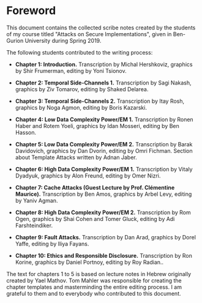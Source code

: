 <div id="chap:foreword" class="section level1 unnumbered">

# Foreword

This document contains the collected scribe notes created by the
students of my course titled "Attacks on Secure Implementations", given
in Ben-Gurion University during Spring 2019.

The following students contributed to the writing process:

-   **Chapter 1: Introduction.** Transcription by Michal Hershkoviz,
    graphics by Shir Frumerman, editing by Yoni Tsionov.

-   **Chapter 2: Temporal Side-Channels 1.** Transcription by Sagi
    Nakash, graphics by Ziv Tomarov, editing by Shaked Delarea.

-   **Chapter 3: Temporal Side-Channels 2.** Transcription by Itay Rosh,
    graphics by Noga Agmon, editing by Boris Kazarski.

-   **Chapter 4: Low Data Complexity Power/EM 1.** Transcription by
    Ronen Haber and Rotem Yoeli, graphics by Idan Mosseri, editing by
    Ben Hasson.

-   **Chapter 5: Low Data Complexity Power/EM 2.** Transcription by
    Barak Davidovich, graphics by Dan Dvorin, editing by Omri Fichman.
    Section about Template Attacks written by Adnan Jaber.

-   **Chapter 6: High Data Complexity Power/EM 1.** Transcription by
    Vitaly Dyadyuk, graphics by Alon Freund, editing by Omer Nizri.

-   **Chapter 7: Cache Attacks (Guest Lecture by Prof. Clémentine
    Maurice).** Transcription by Ben Amos, graphics by Arbel Levy,
    editing by Yaniv Agman.

-   **Chapter 8: High Data Complexity Power/EM 2.** Transcription by Rom
    Ogen, graphics by Shai Cohen and Tomer Gluck, editing by Adi
    Farshteindiker.

-   **Chapter 9: Fault Attacks.** Transcription by Dan Arad, graphics by
    Dorel Yaffe, editing by Iliya Fayans.

-   **Chapter 10: Ethics and Responsible Disclosure.** Transcription by
    Ron Korine, graphics by Daniel Portnoy, editing by Roy Radian..

The text for chapters 1 to 5 is based on lecture notes in Hebrew
originally created by Yael Mathov. Tom Mahler was responsible for
creating the chapter templates and masterminding the entire editing
process. I am grateful to them and to everybody who contributed to this
document.

</div>
